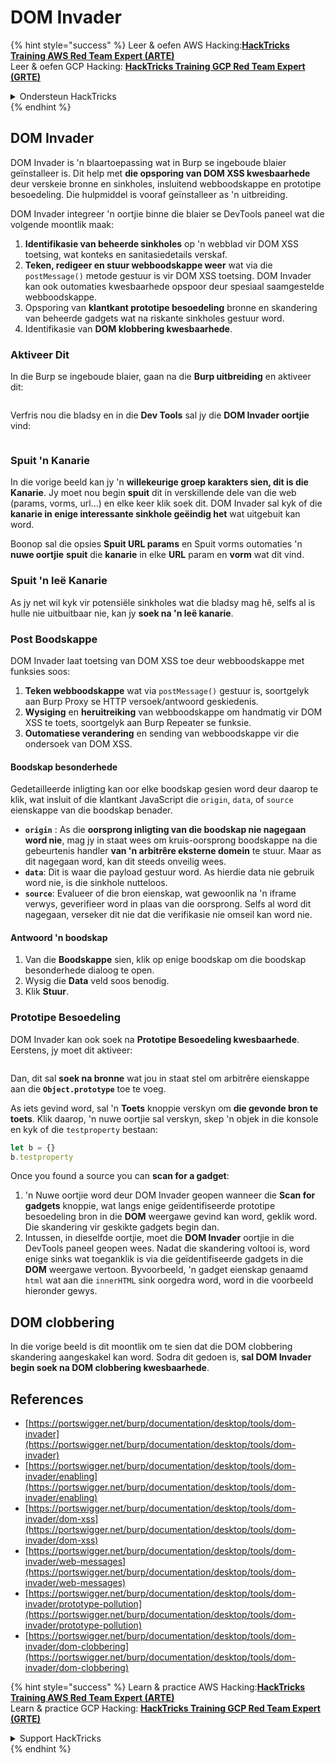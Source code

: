# DOM Invader

{% hint style="success" %}
Leer & oefen AWS Hacking:<img src="/.gitbook/assets/arte.png" alt="" data-size="line">[**HackTricks Training AWS Red Team Expert (ARTE)**](https://training.hacktricks.xyz/courses/arte)<img src="/.gitbook/assets/arte.png" alt="" data-size="line">\
Leer & oefen GCP Hacking: <img src="/.gitbook/assets/grte.png" alt="" data-size="line">[**HackTricks Training GCP Red Team Expert (GRTE)**<img src="/.gitbook/assets/grte.png" alt="" data-size="line">](https://training.hacktricks.xyz/courses/grte)

<details>

<summary>Ondersteun HackTricks</summary>

* Kyk na die [**subskripsie planne**](https://github.com/sponsors/carlospolop)!
* **Sluit aan by die** 💬 [**Discord groep**](https://discord.gg/hRep4RUj7f) of die [**telegram groep**](https://t.me/peass) of **volg** ons op **Twitter** 🐦 [**@hacktricks\_live**](https://twitter.com/hacktricks\_live)**.**
* **Deel hacking truuks deur PR's in te dien na die** [**HackTricks**](https://github.com/carlospolop/hacktricks) en [**HackTricks Cloud**](https://github.com/carlospolop/hacktricks-cloud) github repos.

</details>
{% endhint %}

## DOM Invader

DOM Invader is 'n blaartoepassing wat in Burp se ingeboude blaier geïnstalleer is. Dit help met **die opsporing van DOM XSS kwesbaarhede** deur verskeie bronne en sinkholes, insluitend webboodskappe en prototipe besoedeling. Die hulpmiddel is vooraf geïnstalleer as 'n uitbreiding.

DOM Invader integreer 'n oortjie binne die blaier se DevTools paneel wat die volgende moontlik maak:

1. **Identifikasie van beheerde sinkholes** op 'n webblad vir DOM XSS toetsing, wat konteks en sanitasiedetails verskaf.
2. **Teken, redigeer en stuur webboodskappe weer** wat via die `postMessage()` metode gestuur is vir DOM XSS toetsing. DOM Invader kan ook outomaties kwesbaarhede opspoor deur spesiaal saamgestelde webboodskappe.
3. Opsporing van **klantkant prototipe besoedeling** bronne en skandering van beheerde gadgets wat na riskante sinkholes gestuur word.
4. Identifikasie van **DOM klobbering kwesbaarhede**.

### Aktiveer Dit

In die Burp se ingeboude blaier, gaan na die **Burp uitbreiding** en aktiveer dit:

<figure><img src="../../.gitbook/assets/image (1129).png" alt=""><figcaption></figcaption></figure>

Verfris nou die bladsy en in die **Dev Tools** sal jy die **DOM Invader oortjie** vind:

<figure><img src="../../.gitbook/assets/image (695).png" alt=""><figcaption></figcaption></figure>

### Spuit 'n Kanarie

In die vorige beeld kan jy 'n **willekeurige groep karakters sien, dit is die Kanarie**. Jy moet nou begin **spuit** dit in verskillende dele van die web (params, vorms, url...) en elke keer klik soek dit. DOM Invader sal kyk of die **kanarie in enige interessante sinkhole geëindig het** wat uitgebuit kan word.

Boonop sal die opsies **Spuit URL params** en Spuit vorms outomaties 'n **nuwe oortjie** **spuit** die **kanarie** in elke **URL** param en **vorm** wat dit vind.

### Spuit 'n leë Kanarie

As jy net wil kyk vir potensiële sinkholes wat die bladsy mag hê, selfs al is hulle nie uitbuitbaar nie, kan jy **soek na 'n leë kanarie**.

### Post Boodskappe

DOM Invader laat toetsing van DOM XSS toe deur webboodskappe met funksies soos:

1. **Teken webboodskappe** wat via `postMessage()` gestuur is, soortgelyk aan Burp Proxy se HTTP versoek/antwoord geskiedenis.
2. **Wysiging** en **heruitreiking** van webboodskappe om handmatig vir DOM XSS te toets, soortgelyk aan Burp Repeater se funksie.
3. **Outomatiese verandering** en sending van webboodskappe vir die ondersoek van DOM XSS.

#### Boodskap besonderhede

Gedetailleerde inligting kan oor elke boodskap gesien word deur daarop te klik, wat insluit of die klantkant JavaScript die `origin`, `data`, of `source` eienskappe van die boodskap benader.

* **`origin`** : As die **oorsprong inligting van die boodskap nie nagegaan word nie**, mag jy in staat wees om kruis-oorsprong boodskappe na die gebeurtenis handler **van 'n arbitrêre eksterne domein** te stuur. Maar as dit nagegaan word, kan dit steeds onveilig wees.
* **`data`**: Dit is waar die payload gestuur word. As hierdie data nie gebruik word nie, is die sinkhole nutteloos.
* **`source`**: Evalueer of die bron eienskap, wat gewoonlik na 'n iframe verwys, geverifieer word in plaas van die oorsprong. Selfs al word dit nagegaan, verseker dit nie dat die verifikasie nie omseil kan word nie.

#### Antwoord 'n boodskap

1. Van die **Boodskappe** sien, klik op enige boodskap om die boodskap besonderhede dialoog te open.
2. Wysig die **Data** veld soos benodig.
3. Klik **Stuur**.

### Prototipe Besoedeling

DOM Invader kan ook soek na **Prototipe Besoedeling kwesbaarhede**. Eerstens, jy moet dit aktiveer:

<figure><img src="../../.gitbook/assets/image (1026).png" alt=""><figcaption></figcaption></figure>

Dan, dit sal **soek na bronne** wat jou in staat stel om arbitrêre eienskappe aan die **`Object.prototype`** toe te voeg.

As iets gevind word, sal 'n **Toets** knoppie verskyn om **die gevonde bron te toets**. Klik daarop, 'n nuwe oortjie sal verskyn, skep 'n objek in die konsole en kyk of die `testproperty` bestaan:
```javascript
let b = {}
b.testproperty
```
Once you found a source you can **scan for a gadget**:

1. 'n Nuwe oortjie word deur DOM Invader geopen wanneer die **Scan for gadgets** knoppie, wat langs enige geïdentifiseerde prototipe besoedeling bron in die **DOM** weergawe gevind kan word, geklik word. Die skandering vir geskikte gadgets begin dan.
2. Intussen, in dieselfde oortjie, moet die **DOM Invader** oortjie in die DevTools paneel geopen wees. Nadat die skandering voltooi is, word enige sinks wat toeganklik is via die geïdentifiseerde gadgets in die **DOM** weergawe vertoon. Byvoorbeeld, 'n gadget eienskap genaamd `html` wat aan die `innerHTML` sink oorgedra word, word in die voorbeeld hieronder gewys.

## DOM clobbering

In die vorige beeld is dit moontlik om te sien dat die DOM clobbering skandering aangeskakel kan word. Sodra dit gedoen is, **sal DOM Invader begin soek na DOM clobbering kwesbaarhede**.

## References

* [https://portswigger.net/burp/documentation/desktop/tools/dom-invader](https://portswigger.net/burp/documentation/desktop/tools/dom-invader)
* [https://portswigger.net/burp/documentation/desktop/tools/dom-invader/enabling](https://portswigger.net/burp/documentation/desktop/tools/dom-invader/enabling)
* [https://portswigger.net/burp/documentation/desktop/tools/dom-invader/dom-xss](https://portswigger.net/burp/documentation/desktop/tools/dom-invader/dom-xss)
* [https://portswigger.net/burp/documentation/desktop/tools/dom-invader/web-messages](https://portswigger.net/burp/documentation/desktop/tools/dom-invader/web-messages)
* [https://portswigger.net/burp/documentation/desktop/tools/dom-invader/prototype-pollution](https://portswigger.net/burp/documentation/desktop/tools/dom-invader/prototype-pollution)
* [https://portswigger.net/burp/documentation/desktop/tools/dom-invader/dom-clobbering](https://portswigger.net/burp/documentation/desktop/tools/dom-invader/dom-clobbering)

{% hint style="success" %}
Learn & practice AWS Hacking:<img src="/.gitbook/assets/arte.png" alt="" data-size="line">[**HackTricks Training AWS Red Team Expert (ARTE)**](https://training.hacktricks.xyz/courses/arte)<img src="/.gitbook/assets/arte.png" alt="" data-size="line">\
Learn & practice GCP Hacking: <img src="/.gitbook/assets/grte.png" alt="" data-size="line">[**HackTricks Training GCP Red Team Expert (GRTE)**<img src="/.gitbook/assets/grte.png" alt="" data-size="line">](https://training.hacktricks.xyz/courses/grte)

<details>

<summary>Support HackTricks</summary>

* Check the [**subscription plans**](https://github.com/sponsors/carlospolop)!
* **Join the** 💬 [**Discord group**](https://discord.gg/hRep4RUj7f) or the [**telegram group**](https://t.me/peass) or **follow** us on **Twitter** 🐦 [**@hacktricks\_live**](https://twitter.com/hacktricks\_live)**.**
* **Share hacking tricks by submitting PRs to the** [**HackTricks**](https://github.com/carlospolop/hacktricks) and [**HackTricks Cloud**](https://github.com/carlospolop/hacktricks-cloud) github repos.

</details>
{% endhint %}
